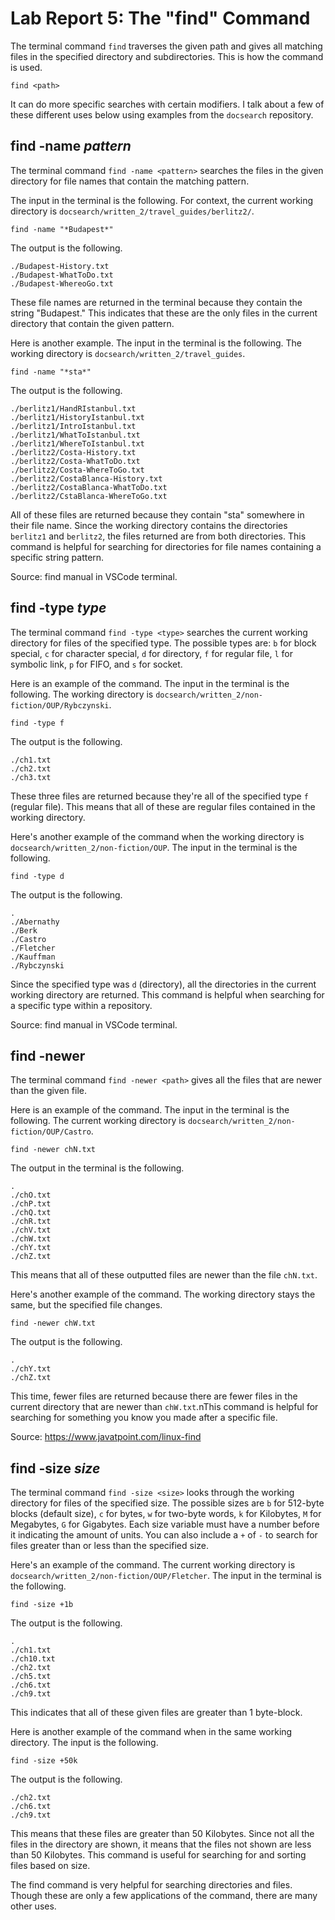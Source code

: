 # Lab Report 5: The "find" Command
The terminal command `find` traverses the given path and gives all matching files in the specified directory and subdirectories. This is how the command is used.
```
find <path>
```
It can do more specific searches with certain modifiers. I talk about a few of these different uses below using examples from the `docsearch` repository.
## find -name *pattern*
The terminal command `find -name <pattern>` searches the files in the given directory for file names that contain the matching pattern.

The input in the terminal is the following. For context, the current working directory is `docsearch/written_2/travel_guides/berlitz2/`.
```
find -name "*Budapest*"
```
The output is the following.
```
./Budapest-History.txt
./Budapest-WhatToDo.txt
./Budapest-WhereoGo.txt
```
These file names are returned in the terminal because they contain the string "Budapest." This indicates that these are the only files in the current directory that contain the given pattern.  

Here is another example. The input in the terminal is the following. The working directory is `docsearch/written_2/travel_guides`.
```
find -name "*sta*"
```
The output is the following.
```
./berlitz1/HandRIstanbul.txt
./berlitz1/HistoryIstanbul.txt
./berlitz1/IntroIstanbul.txt
./berlitz1/WhatToIstanbul.txt
./berlitz1/WhereToIstanbul.txt
./berlitz2/Costa-History.txt
./berlitz2/Costa-WhatToDo.txt
./berlitz2/Costa-WhereToGo.txt
./berlitz2/CostaBlanca-History.txt
./berlitz2/CostaBlanca-WhatToDo.txt
./berlitz2/CstaBlanca-WhereToGo.txt
```
All of these files are returned because they contain "sta" somewhere in their file name. Since the working directory contains the directories `berlitz1` and `berlitz2`, the files returned are from both directories. This command is helpful for searching for directories for file names containing a specific string pattern. 

Source: find manual in VSCode terminal. 
## find -type *type*
The terminal command `find -type <type>` searches the current working directory for files of the specified type. The possible types are: `b` for block special, `c` for character special, `d` for directory, `f` for regular file, `l` for symbolic link, `p` for FIFO, and `s` for socket. 

Here is an example of the command. The input in the terminal is the following. The working directory is `docsearch/written_2/non-fiction/OUP/Rybczynski`.
```
find -type f
```
The output is the following.
```
./ch1.txt
./ch2.txt
./ch3.txt
```
These three files are returned because they're all of the specified type `f` (regular file). This means that all of these are regular files contained in the working directory. 

Here's another example of the command when the working directory is `docsearch/written_2/non-fiction/OUP`. The input in the terminal is the following.
```
find -type d
```
The output is the following.
```
.
./Abernathy
./Berk
./Castro
./Fletcher
./Kauffman
./Rybczynski
```
Since the specified type was `d` (directory), all the directories in the current working directory are returned. This command is helpful when searching for a specific type within a repository. 

Source: find manual in VSCode terminal. 
## find -newer
The terminal command `find -newer <path>` gives all the files that are newer than the given file. 

Here is an example of the command. The input in the terminal is the following. The current working directory is `docsearch/written_2/non-fiction/OUP/Castro`.
```
find -newer chN.txt
```
The output in the terminal is the following.
```
.
./chO.txt
./chP.txt
./chQ.txt
./chR.txt
./chV.txt
./chW.txt
./chY.txt
./chZ.txt
```
This means that all of these outputted files are newer than the file `chN.txt`.

Here's another example of the command. The working directory stays the same, but the specified file changes.
```
find -newer chW.txt
```
The output is the following.
```
.
./chY.txt
./chZ.txt
```
This time, fewer files are returned because there are fewer files in the current directory that are newer than `chW.txt`.nThis command is helpful for searching for something you know you made after a specific file. 

Source: https://www.javatpoint.com/linux-find
## find -size *size*
The terminal command `find -size <size>` looks through the working directory for files of the specified size. The possible sizes are `b` for 512-byte blocks (default size), `c` for bytes, `w` for two-byte words, `k` for Kilobytes, `M` for Megabytes, `G` for Gigabytes. Each size variable must have a number before it indicating the amount of units. You can also include a `+` of `-` to search for files greater than or less than the specified size.

Here's an example of the command. The current working directory is `docsearch/written_2/non-fiction/OUP/Fletcher`. The input in the terminal is the following.
```
find -size +1b 
```
The output is the following.
```
.
./ch1.txt
./ch10.txt
./ch2.txt
./ch5.txt
./ch6.txt
./ch9.txt
```
This indicates that all of these given files are greater than 1 byte-block. 

Here is another example of the command when in the same working directory. The input is the following.
```
find -size +50k
```
The output is the following.
```
./ch2.txt
./ch6.txt
./ch9.txt
```
This means that these files are greater than 50 Kilobytes. Since not all the files in the directory are shown, it means that the files not shown are less than 50 Kilobytes. This command is useful for searching for and sorting files based on size.

The find command is very helpful for searching directories and files. Though these are only a few applications of the command, there are many other uses.
